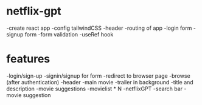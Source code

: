 # netflix-gpt
-create react app
-config tailwindCSS
-header
-routing of app
-login form
-signup form
-form validation 
-useRef hook 

# features 
-login/sign-up
    -signin/signup for form
    -redirect to browser page
-browse (after authentication)
    -header
    -main movie
        -trailer in background 
        -title and description
        -movie suggestions 
            -movielist * N
-netflixGPT 
    -search bar
    -movie suggestion 